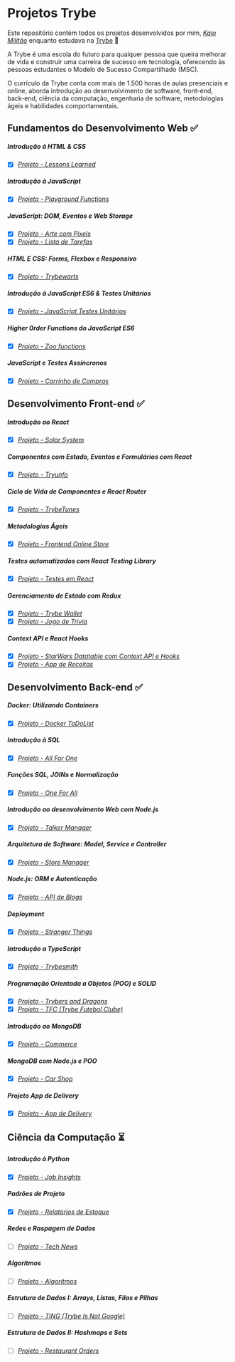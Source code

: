 # Projetos Trybe

Este repositório contém todos os projetos desenvolvidos por mim, _[Kaio Militão](https://www.linkedin.com/in/kaio-milit%C3%A3o-66a3b2152/)_ enquanto estudava na [Trybe](https://www.betrybe.com/) :rocket:

A Trybe é uma escola do futuro para qualquer pessoa que queira melhorar de vida e construir uma carreira de sucesso em tecnologia, oferecendo às pessoas estudantes o Modelo de Sucesso Compartilhado (MSC).

O currículo da Trybe conta com mais de 1.500 horas de aulas presenciais e online, aborda introdução ao desenvolvimento de software, front-end, back-end, ciência da computação, engenharia de software, metodologias ágeis e habilidades comportamentais.

## Fundamentos do Desenvolvimento Web :white_check_mark:

##### Introdução à HTML & CSS

- [x] _[Projeto - Lessons Learned](https://github.com/Kai0so/trybe-projects/tree/master/fundamentos/project-lessons-learned)_

##### Introdução à JavaScript

- [x] _[Projeto - Playground Functions](https://github.com/Kai0so/trybe-projects/tree/master/fundamentos/project-playground-functions)_

##### JavaScript: DOM, Eventos e Web Storage

- [x] _[Projeto - Arte com Pixels](https://github.com/Kai0so/trybe-projects/tree/master/fundamentos/project-pixels-art)_
- [x] _[Projeto - Lista de Tarefas](https://github.com/Kai0so/trybe-projects/tree/master/fundamentos/project-todo-list)_

##### HTML E CSS: Forms, Flexbox e Responsivo

- [x] _[Projeto - Trybewarts](https://github.com/Kai0so/trybe-projects/tree/master/fundamentos/project-trybewarts)_

##### Introdução à JavaScript ES6 & Testes Unitários

- [x] _[Projeto - JavaScript Testes Unitários](https://github.com/Kai0so/trybe-projects/tree/master/fundamentos/project-js-unit-tests)_

##### Higher 0rder Functions do JavaScript ES6

- [x] _[Projeto - Zoo functions](https://github.com/Kai0so/trybe-projects/tree/master/fundamentos/project-zoo-functions)_

##### JavaScript e Testes Assíncronos

- [x] _[Projeto - Carrinho de Compras](https://github.com/Kai0so/trybe-projects/tree/master/fundamentos/project-shopping-cart)_

## Desenvolvimento Front-end :white_check_mark:

##### Introdução ao React

- [x] _[Projeto - Solar System](https://github.com/Kai0so/trybe-projects/tree/master/front-end/project-solar-system)_

##### Componentes com Estado, Eventos e Formulários com React

- [x] _[Projeto - Tryunfo](https://github.com/Kai0so/trybe-projects/tree/master/front-end/project-tryunfo)_

##### Ciclo de Vida de Componentes e React Router

- [x] _[Projeto - TrybeTunes](https://github.com/Kai0so/trybe-projects/tree/master/front-end/project-trybetunes)_

##### Metodologias Ágeis

- [x] _[Projeto - Frontend Online Store](https://github.com/Kai0so/trybe-projects/tree/master/front-end/project-frontend-online-store)_

##### Testes automatizados com React Testing Library

- [x] _[Projeto - Testes em React](https://github.com/Kai0so/trybe-projects/tree/master/front-end/project-react-testing-library)_

##### Gerenciamento de Estado com Redux

- [x] _[Projeto - Trybe Wallet](https://github.com/Kai0so/trybe-projects/tree/master/front-end/project-trybewallet)_
- [x] _[Projeto - Jogo de Trivia](https://github.com/Kai0so/trybe-projects/tree/master/front-end/project-trivia-react-redux)_

##### Context API e React Hooks

- [x] _[Projeto - StarWars Datatable com Context API e Hooks](https://github.com/Kai0so/trybe-projects/tree/master/front-end/project-starwars-planets-search)_
- [x] _[Projeto - App de Receitas](https://github.com/Kai0so/trybe-projects/tree/master/front-end/project-recipes-app)_

## Desenvolvimento Back-end :white_check_mark:

##### Docker: Utilizando Containers

- [x] _[Projeto - Docker ToDoList](https://github.com/Kai0so/trybe-projects/tree/master/back-end/project-docker-todo-list)_

##### Introdução à SQL

- [x] _[Projeto - All For One](https://github.com/Kai0so/trybe-projects/tree/master/back-end/project-mysql-all-for-one)_

##### Funções SQL, JOINs e Normalização

- [x] _[Projeto - One For All](https://github.com/Kai0so/trybe-projects/tree/master/back-end/project-mysql-one-for-all)_

##### Introdução ao desenvolvimento Web com Node.js

- [x] _[Projeto - Talker Manager](https://github.com/Kai0so/trybe-projects/tree/master/back-end/project-talker-manager)_

##### Arquitetura de Software: Model, Service e Controller

- [x] _[Projeto - Store Manager](https://github.com/Kai0so/trybe-projects/tree/master/back-end/project-store-manager)_

##### Node.js: ORM e Autenticação

- [x] _[Projeto - API de Blogs](https://github.com/Kai0so/trybe-projects/tree/master/back-end/project-blogs-api)_

##### Deployment

- [x] _[Projeto - Stranger Things](https://github.com/Kai0so/trybe-projects/tree/master/back-end/project-stranger-things)_

##### Introdução a TypeScript

- [x] _[Projeto - Trybesmith](https://github.com/Kai0so/trybe-projects/tree/master/back-end/project-trybesmith)_

##### Programação Orientada a Objetos (POO) e SOLID

- [x] _[Projeto - Trybers and Dragons](https://github.com/Kai0so/trybe-projects/tree/master/back-end/project-trybers-and-dragons)_
- [x] _[Projeto - TFC (Trybe Futebol Clube)](https://github.com/Kai0so/trybe-projects/tree/master/back-end/project-trybe-futebol-clube)_

##### Introdução ao MongoDB

- [x] _[Projeto - Commerce](https://github.com/Kai0so/trybe-projects/tree/master/back-end/project-mongodb-commerce)_

##### MongoDB com Node.js e POO

- [x] _[Projeto - Car Shop](https://github.com/Kai0so/trybe-projects/tree/master/back-end/project-car-shop)_

##### Projeto App de Delivery

- [x] _[Projeto - App de Delivery](https://github.com/Kai0so/trybe-projects/tree/master/back-end/project-delivery-app)_

## Ciência da Computação :hourglass_flowing_sand:

##### Introdução à Python

- [x] _[Projeto - Job Insights](https://github.com/Kai0so/trybe-projects/tree/master/ciencia-da-computacao/project-job-insights)_

##### Padrões de Projeto

- [x] _[Projeto - Relatórios de Estoque](https://github.com/Kai0so/trybe-projects/tree/master/ciencia-da-computacao/project-inventory-report)_

##### Redes e Raspagem de Dados

- [ ] _[Projeto - Tech News]()_

##### Algoritmos

- [ ] _[Projeto - Algoritmos]()_

##### Estrutura de Dados I: Arrays, Listas, Filas e Pilhas

- [ ] _[Projeto - TING (Trybe Is Not Google)]()_

##### Estrutura de Dados II: Hashmaps e Sets

- [ ] _[Projeto - Restaurant Orders]()_

